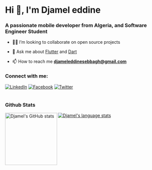 <h1>Hi 👋, I'm Djamel eddine</h1>
<h3>A passionate mobile developer from Algeria, and Software Engineer Student</h3>

- 🧑‍💻 I’m looking to collaborate on open source projects

- 💬 Ask me about [Flutter](https://flutter.dev) and [Dart](https://dart.dev)

- 📫 How to reach me **djameleddinesebbagh@gmail.com**

<h3 align="left">Connect with me:</h3>
<a href="https://www.linkedin.com/in/djamel-eddine-sebbagh-b34810155" target="_blank"><img src="https://img.shields.io/badge/LinkedIn-%230077B5.svg?&style=flat-square&logo=linkedin&logoColor=white" alt="LinkedIn"></a>
<a href="https://www.facebook.com/profile.php?id=100033406563949" target="_blank"><img src="https://img.shields.io/badge/Facebook-%232D88FF.svg?&style=flat-square&logo=facebook&logoColor=white" alt="Facebook"></a>
<a href="https://twitter.com/EddineSebbagh?s=07" target="_blank"><img src="https://img.shields.io/badge/Twitter-%231877F2.svg?&style=flat-square&logo=twitter&logoColor=white" alt="Twitter"></a>
<br><br>

### Github Stats

<a href="https://profile-summary-for-github.com/user/Djameleddine21">
  <img align="left" height="170px" src="https://github-readme-stats.vercel.app/api?username=Djameleddine21&show_icons=true&line_height=26&count_private=true&include_all_commits=true" alt="Djamel's GitHub stats"/>
  <img src="https://github-readme-stats.vercel.app/api/top-langs/?username=Djameleddine21&hide_langs_below=6&layout=compact" alt="Djamel's language stats"/>
</a>

